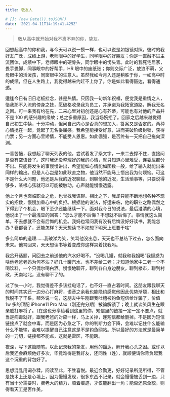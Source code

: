 ```yaml
---
title: 敬友人

# []: (new Date()).toJSON()
date: '2021-04-11T14:19:41.425Z'
---
```


> 敬从高中就开始对我不离不弃的你，挚友。

回想起高中的你和我，与今天可以说一摸一样，也可以说是如银镜对照。彼时的我好友广泛，成绩上游，老师眼中的好学生，同学眼中的好朋友；你是一直融不进主流团体，成绩中下，老师眼中的硬骨头，同学眼中的愣头青。此时的我死宅居家，畏手畏脚，同事眼中的好帮手，HR 眼中的废纸张；你则交际广泛，放浪不羁，父母眼中的活泼孩，同窗眼中的生意人。虽然我如今月入还是稍胜于你，一如高中时的成绩，但在人生路上，我觉得越来约赶不上你了。你是如此看得豁达，看得通透。

适逢今日有旧日老板挂念，甚是热情。只因我一句新年祝福，便觉我是重情之人，惜我那不入流的傍身之技，愿破格收录我为员工，并承诺为我拓宽道路，解我无名之困。可一来我有约在先，二来心里对初创还是心有芥蒂，可能也有对他的产品并不是 100 的感兴趣的缘故；总之多重原因，我当场婉拒了。回家之后越来越觉得自己初生牛犊，十分冲动，但问自己内心是否真的想加入，答案又是否定的。两种心情搅在一起，竟起了无名委屈感。我希望能接受好意，进而突破阶级封锁，获得门票；另一方面心里矫情，不能受人恩惠。如此倔强，是否终有一天把自己拖向深渊。

一番苦恼，我想起了聊天列表的他。尝试着发了条文字，一来二去撑不住，直接问是否有空语音了。这时我还没整理好的我的心情，就只知道心里难受，连委屈都分不出。只能将发生的事慢慢讲出，希望能如心情能如函数一般，给了输入就能出来同样的输出。但是人心岂是如此耿直之物，他当然不能马上悟出我为何烦恼。可这不是什么大问题，他还是从我的近况聊起，到聊他的近况，生活琐事等，只要说得够多，某根心弦就可以可能被触动，心声就能慢慢透露。

他上个月也面临职业之危，也曾找我语聊。相比之下，我却只能不断地想各种不现实的招数，慢慢加重心中的负担。根据他的说法，好运来临，他的职业之路偶然之下得到了个机会，眼下至少还能继续一下。面对我今日的说法，最后澄清的心境，他说出了一个最浅显的回答：“怎么才能不后悔？不想就不后悔了。事情就这么简单，不去想就不会有后悔的机会。我妈也常问我有没有后悔没好好读书，我能怎办？衰都衰了，还能怎样？天天想读书不如想下明天上班要干啥”

多么简单的道理……我破涕为笑，笑骂他没出息，天天也不总结下过去，怎么面向未来。他骂回来，天天想读书等着变成你这样哭着找我吗。

我岔开话题，问回去之前送他的汽水好喝不。“没喝几罐，就我和我姐喝”我疑惑为啥他老爸老妈为何不沾？好几十罐汽水，也不差给二老；才知道他家中二老一个不喝饮料，一个只偶尔喝白酒。慢慢地聊开，聊到各自身边朋友，聊到楼市，聊到村政，天南地北，没有聊不了的。

过了快一小时，我觉得差不多该挂电话了，也不好一直占着时间。这朋友跟我聊天的时间其实还一边分心打麻将，语音之余我也能隐约感觉他因此优势渐颓，相比和我脱不了干系。额外说一句，这朋友中午刚跟我吐槽被钓鱼短信给诈骗了，价值 1w 多的顶配 iPhone11 Pro Max（刚还完分期）被骗解锁了；晚上就谈笑风生在跟亲戚打麻将了。（在这也分享给看到这里的你，短信里的链接一定一定不要点，就当是病毒就好，跟我老爸的对应一样，马上关掉，连短信都给删掉。不是因为短信链接点了就会中毒，而是因为心急之下，你的判断力会下降，会难以记住什么能输什么不能输，会难以提醒自己注意这是不是钓鱼网站。所以最好的方法就是最简单的一刀切，链接都不能点，这就是雷区，不能跨。

夜深，写下这篇随笔。以此记录我的挚友，用他的豁达，解开我心头之困。或许以后我还会麻烦他好多次，毕竟难得是我好友，还同性（姓），就顺便请你背负起我这个沉重的背包好了。

思想混乱用词杂糅，阅读至此，不胜喜悦。最近会勤更，好好记录所见所得，不管是技术上还是心境上，因为慢慢发现，很多东西不记录，就会慢慢被丢到一边，只有当十分需要时，费老大的精力，顺着痕迹，才仅能翻出一角；能否还原全貌，则得看天工是否作美。
